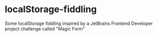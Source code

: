 # localStorage-fiddling
Some localStorage fiddling inspired by a JetBrains Frontend Developer project challenge called "Magic Form"
